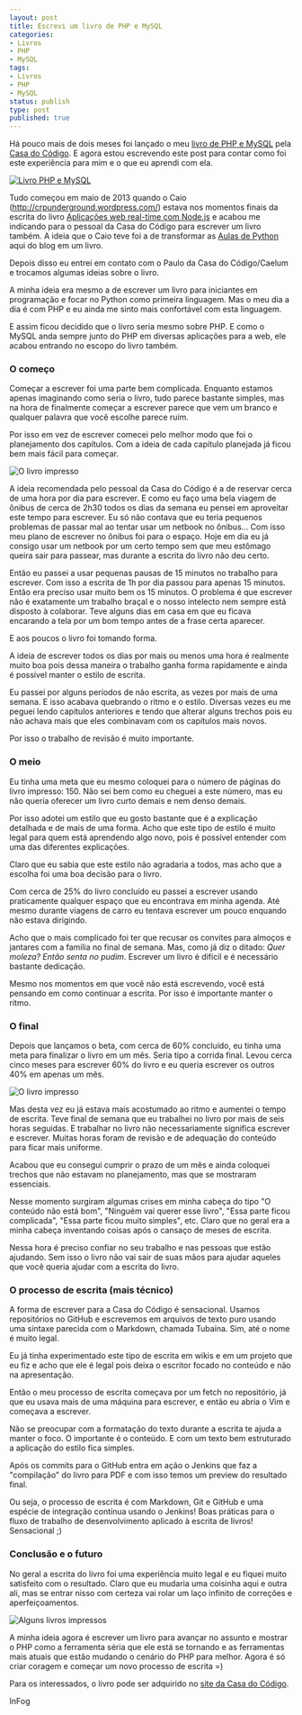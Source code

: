 ```yaml
---
layout: post
title: Escrevi um livro de PHP e MySQL
categories:
- Livros
- PHP
- MySQL
tags:
- Livros
- PHP
- MySQL
status: publish
type: post
published: true
---
```


Há pouco mais de dois meses foi lançado o meu
[livro de PHP e MySQL](http://www.casadocodigo.com.br/products/livro-php-mysql)
pela
[Casa do Código](www.casadocodigo.com.br/). E agora estou escrevendo este post
para contar como foi este experiência para mim e o que eu aprendi com ela.

[![Livro PHP e MySQL](/assets/images/livro-php-e-mysql.png)](http://www.casadocodigo.com.br/products/livro-php-mysql)

Tudo começou em maio de 2013 quando o Caio (http://crpunderground.wordpress.com/)
estava nos momentos finais da escrita do livro
[Aplicações web real-time com Node.js](www.casadocodigo.com.br/products/livro-nodejs)
e acabou me indicando para o pessoal da Casa do Código para escrever um livro
também. A ideia que o Caio teve foi a de transformar as
[Aulas de Python](http://blog.evaldojunior.com.br/aulas-de-python.html) aqui do
blog em um livro.

Depois disso eu entrei em contato com o Paulo da Casa do Código/Caelum e
trocamos algumas ideias sobre o livro.

A minha ideia era mesmo a de escrever um livro para iniciantes em programação e
focar no Python como primeira linguagem. Mas o meu dia a dia é com PHP e eu
ainda me sinto mais confortável com esta linguagem.

E assim ficou decidido que o livro seria mesmo sobre PHP. E como o MySQL anda
sempre junto do PHP em diversas aplicações para a web, ele acabou entrando no
escopo do livro também.

### O começo

Começar a escrever foi uma parte bem complicada. Enquanto estamos apenas
imaginando como seria o livro, tudo parece bastante simples, mas na hora de
finalmente começar a escrever parece que vem um branco e qualquer palavra que
você escolhe parece ruim.

Por isso em vez de escrever comecei pelo melhor modo que foi o planejamento dos
capítulos. Com a ideia de cada capítulo planejada já ficou bem mais fácil para
começar.

![O livro impresso](/assets/images/livro_php_mysql.jpg)

A ideia recomendada pelo pessoal da Casa do Código é a de reservar cerca de uma
hora por dia para escrever. E como eu faço uma bela viagem de ônibus de cerca
de 2h30 todos os dias da semana eu pensei em aproveitar este tempo para
escrever. Eu só não contava que eu teria pequenos problemas de passar mal ao
tentar usar um netbook no ônibus... Com isso meu plano de escrever no ônibus
foi para o espaço. Hoje em dia eu já consigo usar um netbook por um certo tempo
sem que meu estômago queira sair para passear, mas durante a escrita do livro
não deu certo.

Então eu passei a usar pequenas pausas de 15 minutos no trabalho para escrever.
Com isso a escrita de 1h por dia passou para apenas 15 minutos. Então era
preciso usar muito bem os 15 minutos. O problema é que escrever não é
exatamente um trabalho braçal e o nosso intelecto nem sempre está disposto à
colaborar. Teve alguns dias em casa em que eu ficava encarando a tela por um
bom tempo antes de a frase certa aparecer.

E aos poucos o livro foi tomando forma.

A ideia de escrever todos os dias por mais ou menos uma hora é realmente muito
boa pois dessa maneira o trabalho ganha forma rapidamente e ainda é possível
manter o estilo de escrita.

Eu passei por alguns períodos de não escrita, as vezes por mais de uma semana.
E isso acabava quebrando o ritmo e o estilo. Diversas vezes eu me peguei
lendo capítulos anteriores e tendo que alterar alguns trechos pois eu não
achava mais que eles combinavam com os capítulos mais novos.

Por isso o trabalho de revisão é muito importante.

### O meio

Eu tinha uma meta que eu mesmo coloquei para o número de páginas do livro
impresso: 150. Não sei bem como eu cheguei a este número, mas eu não queria
oferecer um livro curto demais e nem denso demais.

Por isso adotei um estilo que eu gosto bastante que é a explicação detalhada e
de mais de uma forma. Acho que este tipo de estilo é muito legal para quem está
aprendendo algo novo, pois é possível entender com uma das diferentes
explicações.

Claro que eu sabia que este estilo não agradaria a todos, mas acho que a
escolha foi uma boa decisão para o livro.

Com cerca de 25% do livro concluído eu passei a escrever usando praticamente
qualquer espaço que eu encontrava em minha agenda. Até mesmo durante viagens
de carro eu tentava escrever um pouco enquando não estava dirigindo.

Acho que o mais complicado foi ter que recusar os convites para almoços e
jantares com a família no final de semana. Mas, como já diz o ditado:
*Quer moleza? Então senta no pudim*. Escrever um livro é difícil e é necessário
bastante dedicação.

Mesmo nos momentos em que você não está escrevendo, você está pensando em como
continuar a escrita. Por isso é importante manter o ritmo.

### O final

Depois que lançamos o beta, com cerca de 60% concluído, eu tinha uma meta para
finalizar o livro em um mês. Seria tipo a corrida final. Levou cerca cinco
meses para escrever 60% do livro e eu queria escrever os outros 40% em apenas
um mês.

![O livro impresso](/assets/images/livro_php_mysql_2.jpg)

Mas desta vez eu já estava mais acostumado ao ritmo e aumentei o tempo de
escrita. Teve final de semana que eu trabalhei no livro por mais de seis horas seguidas. E
trabalhar no livro não necessariamente significa escrever e escrever. Muitas
horas foram de revisão e de adequação do conteúdo para ficar mais uniforme.

Acabou que eu consegui cumprir o prazo de um mês e ainda coloquei trechos que
não estavam no planejamento, mas que se mostraram essenciais.

Nesse momento surgiram algumas crises em minha cabeça do tipo "O conteúdo não
está bom", "Ninguém vai querer esse livro", "Essa parte ficou complicada",
"Essa parte ficou muito simples", etc. Claro que no geral era a minha cabeça
inventando coisas após o cansaço de meses de escrita.

Nessa hora é preciso confiar no seu trabalho e nas pessoas que estão ajudando.
Sem isso o livro não vai sair de suas mãos para ajudar aqueles que você queria
ajudar com a escrita do livro.

### O processo de escrita (mais técnico)

A forma de escrever para a Casa do Código é sensacional. Usamos repositórios no
GitHub e escrevemos em arquivos de texto puro usando uma sintaxe parecida com
o Markdown, chamada Tubaína. Sim, até o nome é muito legal.

Eu já tinha experimentado este tipo de escrita em wikis e em um projeto que eu
fiz e acho que ele é legal pois deixa o escritor focado no conteúdo e não na
apresentação.

Então o meu processo de escrita começava por um fetch no repositório, já que eu
usava mais de uma máquina para escrever, e então eu abria o Vim e começava a
escrever.

Não se preocupar com a formatação do texto durante a escrita te ajuda a manter
o foco. O importante é o conteúdo. E com um texto bem estruturado a aplicação
do estilo fica simples.

Após os commits para o GitHub entra em ação o Jenkins que faz a "compilação" do
livro para PDF e com isso temos um preview do resultado final.

Ou seja, o processo de escrita é com Markdown, Git e GitHub e uma espécie de
integração contínua usando o Jenkins! Boas práticas para o fluxo de trabalho de
desenvolvimento aplicado à escrita de livros! Sensacional ;)

### Conclusão e o futuro

No geral a escrita do livro foi uma experiência muito legal e eu fiquei muito
satisfeito com o resultado. Claro que eu mudaria uma coisinha aqui e outra ali,
mas se entrar nisso com certeza vai rolar um laço infinito de correções e
aperfeiçoamentos.

![Alguns livros impressos](/assets/images/livro_php_mysql_3.jpg)

A minha ideia agora é escrever um livro para avançar no assunto e mostrar o PHP
como a ferramenta séria que ele está se tornando e as ferramentas mais atuais
que estão mudando o cenário do PHP para melhor. Agora é só criar coragem e
começar um novo processo de escrita =)

Para os interessados, o livro pode ser adquirido no
[site da Casa do Código](http://www.casadocodigo.com.br/products/livro-php-mysql).

InFog
